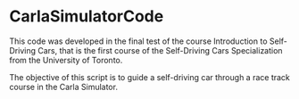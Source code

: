 # CarlaSimulatorCode

This code was developed in the final test of the course Introduction to Self-Driving Cars, that is the first course of the Self-Driving Cars Specialization from the University of Toronto.

The objective of this script is to guide a self-driving car through a race track course in the Carla Simulator.
